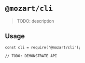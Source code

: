 # `@mozart/cli`

> TODO: description

## Usage

```
const cli = require('@mozart/cli');

// TODO: DEMONSTRATE API
```
